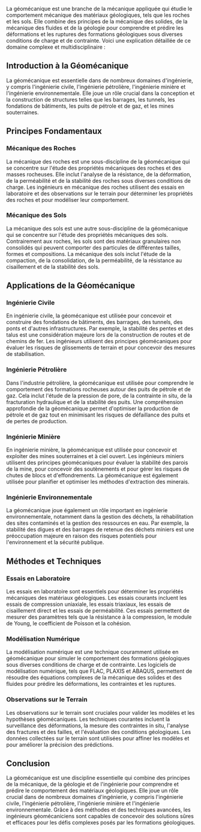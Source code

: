 La géomécanique est une branche de la mécanique appliquée qui étudie le comportement mécanique des matériaux géologiques, tels que les roches et les sols. Elle combine des principes de la mécanique des solides, de la mécanique des fluides et de la géologie pour comprendre et prédire les déformations et les ruptures des formations géologiques sous diverses conditions de charge et de contrainte. Voici une explication détaillée de ce domaine complexe et multidisciplinaire :

## Introduction à la Géomécanique

La géomécanique est essentielle dans de nombreux domaines d'ingénierie, y compris l'ingénierie civile, l'ingénierie pétrolière, l'ingénierie minière et l'ingénierie environnementale. Elle joue un rôle crucial dans la conception et la construction de structures telles que les barrages, les tunnels, les fondations de bâtiments, les puits de pétrole et de gaz, et les mines souterraines.

## Principes Fondamentaux

### Mécanique des Roches

La mécanique des roches est une sous-discipline de la géomécanique qui se concentre sur l'étude des propriétés mécaniques des roches et des masses rocheuses. Elle inclut l'analyse de la résistance, de la déformation, de la perméabilité et de la stabilité des roches sous diverses conditions de charge. Les ingénieurs en mécanique des roches utilisent des essais en laboratoire et des observations sur le terrain pour déterminer les propriétés des roches et pour modéliser leur comportement.

### Mécanique des Sols

La mécanique des sols est une autre sous-discipline de la géomécanique qui se concentre sur l'étude des propriétés mécaniques des sols. Contrairement aux roches, les sols sont des matériaux granulaires non consolidés qui peuvent comporter des particules de différentes tailles, formes et compositions. La mécanique des sols inclut l'étude de la compaction, de la consolidation, de la perméabilité, de la résistance au cisaillement et de la stabilité des sols.

## Applications de la Géomécanique

### Ingénierie Civile

En ingénierie civile, la géomécanique est utilisée pour concevoir et construire des fondations de bâtiments, des barrages, des tunnels, des ponts et d'autres infrastructures. Par exemple, la stabilité des pentes et des talus est une considération majeure lors de la construction de routes et de chemins de fer. Les ingénieurs utilisent des principes géomécaniques pour évaluer les risques de glissements de terrain et pour concevoir des mesures de stabilisation.

### Ingénierie Pétrolière

Dans l'industrie pétrolière, la géomécanique est utilisée pour comprendre le comportement des formations rocheuses autour des puits de pétrole et de gaz. Cela inclut l'étude de la pression de pore, de la contrainte in situ, de la fracturation hydraulique et de la stabilité des puits. Une compréhension approfondie de la géomécanique permet d'optimiser la production de pétrole et de gaz tout en minimisant les risques de défaillance des puits et de pertes de production.

### Ingénierie Minière

En ingénierie minière, la géomécanique est utilisée pour concevoir et exploiter des mines souterraines et à ciel ouvert. Les ingénieurs miniers utilisent des principes géomécaniques pour évaluer la stabilité des parois de la mine, pour concevoir des soutènements et pour gérer les risques de chutes de blocs et d'effondrements. La géomécanique est également utilisée pour planifier et optimiser les méthodes d'extraction des minerais.

### Ingénierie Environnementale

La géomécanique joue également un rôle important en ingénierie environnementale, notamment dans la gestion des déchets, la réhabilitation des sites contaminés et la gestion des ressources en eau. Par exemple, la stabilité des digues et des barrages de retenue des déchets miniers est une préoccupation majeure en raison des risques potentiels pour l'environnement et la sécurité publique.

## Méthodes et Techniques

### Essais en Laboratoire

Les essais en laboratoire sont essentiels pour déterminer les propriétés mécaniques des matériaux géologiques. Les essais courants incluent les essais de compression uniaxiale, les essais triaxiaux, les essais de cisaillement direct et les essais de perméabilité. Ces essais permettent de mesurer des paramètres tels que la résistance à la compression, le module de Young, le coefficient de Poisson et la cohésion.

### Modélisation Numérique

La modélisation numérique est une technique couramment utilisée en géomécanique pour simuler le comportement des formations géologiques sous diverses conditions de charge et de contrainte. Les logiciels de modélisation numérique, tels que FLAC, PLAXIS et ABAQUS, permettent de résoudre des équations complexes de la mécanique des solides et des fluides pour prédire les déformations, les contraintes et les ruptures.

### Observations sur le Terrain

Les observations sur le terrain sont cruciales pour valider les modèles et les hypothèses géomécaniques. Les techniques courantes incluent la surveillance des déformations, la mesure des contraintes in situ, l'analyse des fractures et des failles, et l'évaluation des conditions géologiques. Les données collectées sur le terrain sont utilisées pour affiner les modèles et pour améliorer la précision des prédictions.

## Conclusion

La géomécanique est une discipline essentielle qui combine des principes de la mécanique, de la géologie et de l'ingénierie pour comprendre et prédire le comportement des matériaux géologiques. Elle joue un rôle crucial dans de nombreux domaines d'ingénierie, y compris l'ingénierie civile, l'ingénierie pétrolière, l'ingénierie minière et l'ingénierie environnementale. Grâce à des méthodes et des techniques avancées, les ingénieurs géomécaniciens sont capables de concevoir des solutions sûres et efficaces pour les défis complexes posés par les formations géologiques.